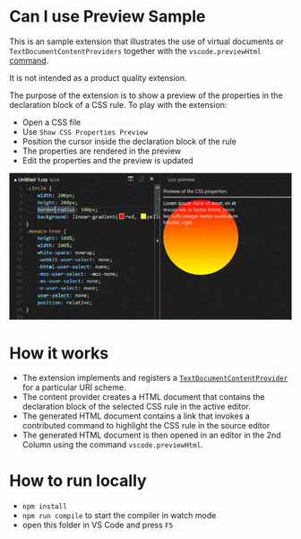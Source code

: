 # Can I use Preview Sample
This is an sample extension that illustrates the use of virtual documents or `TextDocumentContentProviders` together with the `vscode.previewHtml`
[command](https://code.visualstudio.com/docs/extensionAPI/vscode-api-commands#_commands).

It is not intended as a product quality extension.

The purpose of the extension is to show a preview of the properties in the declaration block of a CSS rule. To play with the extension:
- Open a CSS file
- Use `Show CSS Properties Preview`
- Position the cursor inside the declaration block of the rule
- The properties are rendered in the preview
- Edit the properties and the preview is updated

![Navigation](images/preview.gif)

# How it works

- The extension implements and registers a [`TextDocumentContentProvider`](http://code.visualstudio.com/docs/extensionAPI/vscode-api#TextDocumentContentProvider) for a particular URI scheme.
- The content provider creates a HTML document that contains the declaration block of the selected CSS rule in the active editor.
- The generated HTML document contains a link that invokes a contributed command to highlight the CSS rule in the source editor
- The generated HTML document is then opened in an editor in the 2nd Column using the command `vscode.previewHtml`.

# How to run locally

* `npm install`
* `npm run compile` to start the compiler in watch mode
* open this folder in VS Code and press `F5`
